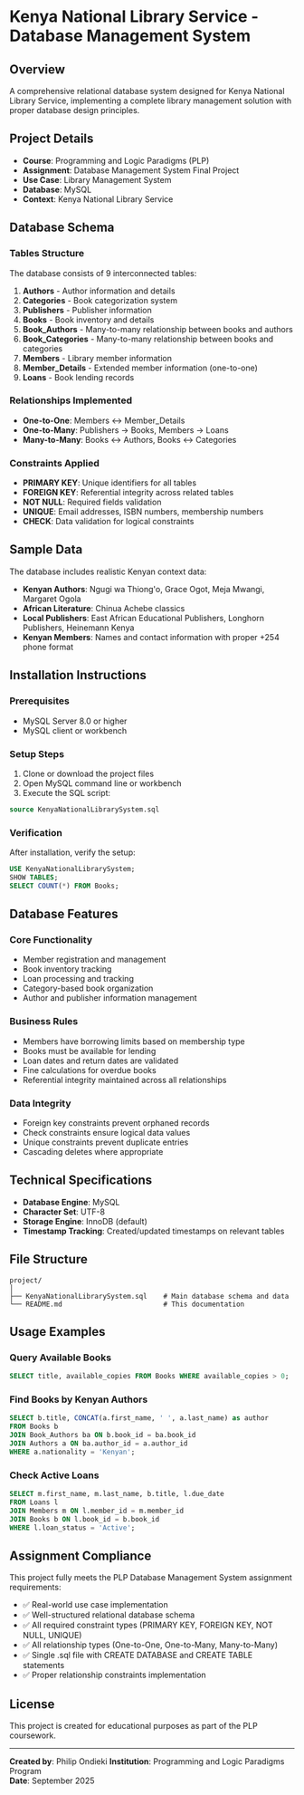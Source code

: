 # Kenya National Library Service - Database Management System

## Overview
A comprehensive relational database system designed for Kenya National Library Service, implementing a complete library management solution with proper database design principles.

## Project Details
- **Course**: Programming and Logic Paradigms (PLP)
- **Assignment**: Database Management System Final Project
- **Use Case**: Library Management System
- **Database**: MySQL
- **Context**: Kenya National Library Service

## Database Schema

### Tables Structure
The database consists of 9 interconnected tables:

1. **Authors** - Author information and details
2. **Categories** - Book categorization system
3. **Publishers** - Publisher information
4. **Books** - Book inventory and details
5. **Book_Authors** - Many-to-many relationship between books and authors
6. **Book_Categories** - Many-to-many relationship between books and categories
7. **Members** - Library member information
8. **Member_Details** - Extended member information (one-to-one)
9. **Loans** - Book lending records

### Relationships Implemented
- **One-to-One**: Members ↔ Member_Details
- **One-to-Many**: Publishers → Books, Members → Loans
- **Many-to-Many**: Books ↔ Authors, Books ↔ Categories

### Constraints Applied
- **PRIMARY KEY**: Unique identifiers for all tables
- **FOREIGN KEY**: Referential integrity across related tables
- **NOT NULL**: Required fields validation
- **UNIQUE**: Email addresses, ISBN numbers, membership numbers
- **CHECK**: Data validation for logical constraints

## Sample Data
The database includes realistic Kenyan context data:
- **Kenyan Authors**: Ngugi wa Thiong'o, Grace Ogot, Meja Mwangi, Margaret Ogola
- **African Literature**: Chinua Achebe classics
- **Local Publishers**: East African Educational Publishers, Longhorn Publishers, Heinemann Kenya
- **Kenyan Members**: Names and contact information with proper +254 phone format

## Installation Instructions

### Prerequisites
- MySQL Server 8.0 or higher
- MySQL client or workbench

### Setup Steps
1. Clone or download the project files
2. Open MySQL command line or workbench
3. Execute the SQL script:
```sql
source KenyaNationalLibrarySystem.sql
```

### Verification
After installation, verify the setup:
```sql
USE KenyaNationalLibrarySystem;
SHOW TABLES;
SELECT COUNT(*) FROM Books;
```

## Database Features

### Core Functionality
- Member registration and management
- Book inventory tracking
- Loan processing and tracking
- Category-based book organization
- Author and publisher information management

### Business Rules
- Members have borrowing limits based on membership type
- Books must be available for lending
- Loan dates and return dates are validated
- Fine calculations for overdue books
- Referential integrity maintained across all relationships

### Data Integrity
- Foreign key constraints prevent orphaned records
- Check constraints ensure logical data values
- Unique constraints prevent duplicate entries
- Cascading deletes where appropriate

## Technical Specifications
- **Database Engine**: MySQL
- **Character Set**: UTF-8
- **Storage Engine**: InnoDB (default)
- **Timestamp Tracking**: Created/updated timestamps on relevant tables

## File Structure
```
project/
│
├── KenyaNationalLibrarySystem.sql    # Main database schema and data
└── README.md                         # This documentation
```

## Usage Examples

### Query Available Books
```sql
SELECT title, available_copies FROM Books WHERE available_copies > 0;
```

### Find Books by Kenyan Authors
```sql
SELECT b.title, CONCAT(a.first_name, ' ', a.last_name) as author
FROM Books b
JOIN Book_Authors ba ON b.book_id = ba.book_id
JOIN Authors a ON ba.author_id = a.author_id
WHERE a.nationality = 'Kenyan';
```

### Check Active Loans
```sql
SELECT m.first_name, m.last_name, b.title, l.due_date
FROM Loans l
JOIN Members m ON l.member_id = m.member_id
JOIN Books b ON l.book_id = b.book_id
WHERE l.loan_status = 'Active';
```

## Assignment Compliance
This project fully meets the PLP Database Management System assignment requirements:
- ✅ Real-world use case implementation
- ✅ Well-structured relational database schema
- ✅ All required constraint types (PRIMARY KEY, FOREIGN KEY, NOT NULL, UNIQUE)
- ✅ All relationship types (One-to-One, One-to-Many, Many-to-Many)
- ✅ Single .sql file with CREATE DATABASE and CREATE TABLE statements
- ✅ Proper relationship constraints implementation

## License
This project is created for educational purposes as part of the PLP coursework.

---
**Created by**: Philip Ondieki
**Institution**: Programming and Logic Paradigms Program  
**Date**: September 2025